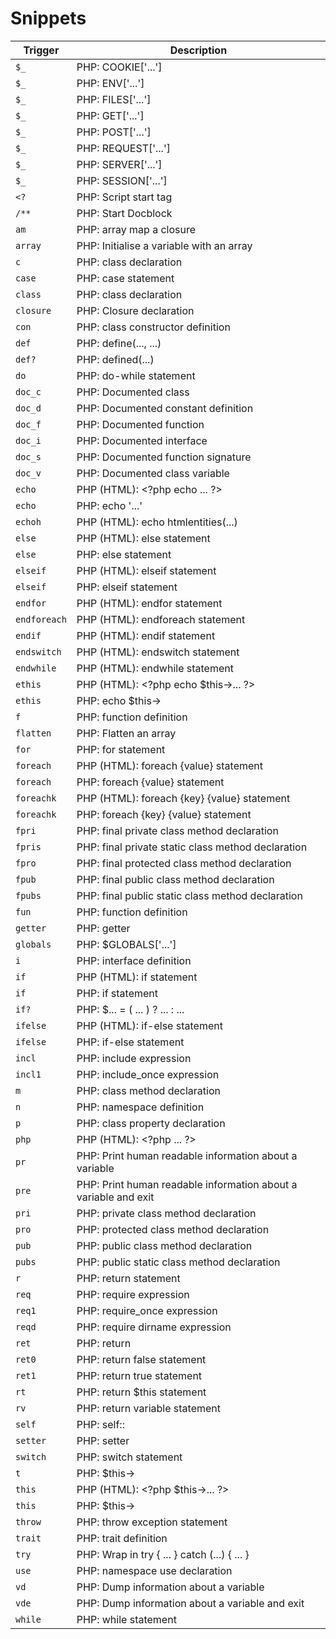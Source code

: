 # Snippets

| Trigger | Description |
| ------- | ----------- |
| `$_` | PHP: COOKIE['...'] |
| `$_` | PHP: ENV['...'] |
| `$_` | PHP: FILES['...'] |
| `$_` | PHP: GET['...'] |
| `$_` | PHP: POST['...'] |
| `$_` | PHP: REQUEST['...'] |
| `$_` | PHP: SERVER['...'] |
| `$_` | PHP: SESSION['...'] |
| `<?` | PHP: Script start tag |
| `/**` | PHP: Start Docblock |
| `am` | PHP: array map a closure |
| `array` | PHP: Initialise a variable with an array |
| `c` | PHP: class declaration |
| `case` | PHP: case statement |
| `class` | PHP: class declaration |
| `closure` | PHP: Closure declaration |
| `con` | PHP: class constructor definition |
| `def` | PHP: define(..., ...) |
| `def?` | PHP: defined(...) |
| `do` | PHP: do-while statement |
| `doc_c` | PHP: Documented class |
| `doc_d` | PHP: Documented constant definition |
| `doc_f` | PHP: Documented function |
| `doc_i` | PHP: Documented interface |
| `doc_s` | PHP: Documented function signature |
| `doc_v` | PHP: Documented class variable |
| `echo` | PHP (HTML): &lt;?php echo ... ?&gt; |
| `echo` | PHP: echo '...' |
| `echoh` | PHP (HTML): echo htmlentities(...) |
| `else` | PHP (HTML): else statement |
| `else` | PHP: else statement |
| `elseif` | PHP (HTML): elseif statement |
| `elseif` | PHP: elseif statement |
| `endfor` | PHP (HTML): endfor statement |
| `endforeach` | PHP (HTML): endforeach statement |
| `endif` | PHP (HTML): endif statement |
| `endswitch` | PHP (HTML): endswitch statement |
| `endwhile` | PHP (HTML): endwhile statement |
| `ethis` | PHP (HTML): &lt;?php echo $this-&gt;... ?&gt; |
| `ethis` | PHP: echo $this-&gt; |
| `f` | PHP: function definition |
| `flatten` | PHP: Flatten an array |
| `for` | PHP: for statement |
| `foreach` | PHP (HTML): foreach {value} statement |
| `foreach` | PHP: foreach {value} statement |
| `foreachk` | PHP (HTML): foreach {key} {value} statement |
| `foreachk` | PHP: foreach {key} {value} statement |
| `fpri` | PHP: final private class method declaration |
| `fpris` | PHP: final private static class method declaration |
| `fpro` | PHP: final protected class method declaration |
| `fpub` | PHP: final public class method declaration |
| `fpubs` | PHP: final public static class method declaration |
| `fun` | PHP: function definition |
| `getter` | PHP: getter |
| `globals` | PHP: $GLOBALS['...'] |
| `i` | PHP: interface definition |
| `if` | PHP (HTML): if statement |
| `if` | PHP: if statement |
| `if?` | PHP: $... = ( ... ) ? ... : ... |
| `ifelse` | PHP (HTML): if-else statement |
| `ifelse` | PHP: if-else statement |
| `incl` | PHP: include expression |
| `incl1` | PHP: include_once expression |
| `m` | PHP: class method declaration |
| `n` | PHP: namespace definition |
| `p` | PHP: class property declaration |
| `php` | PHP (HTML): &lt;?php ... ?&gt; |
| `pr` | PHP: Print human readable information about a variable |
| `pre` | PHP: Print human readable information about a variable and exit |
| `pri` | PHP: private class method declaration |
| `pro` | PHP: protected class method declaration |
| `pub` | PHP: public class method declaration |
| `pubs` | PHP: public static class method declaration |
| `r` | PHP: return statement |
| `req` | PHP: require expression |
| `req1` | PHP: require_once expression |
| `reqd` | PHP: require dirname expression |
| `ret` | PHP: return |
| `ret0` | PHP: return false statement |
| `ret1` | PHP: return true statement |
| `rt` | PHP: return $this statement |
| `rv` | PHP: return variable statement |
| `self` | PHP: self:: |
| `setter` | PHP: setter |
| `switch` | PHP: switch statement |
| `t` | PHP: $this-&gt; |
| `this` | PHP (HTML): &lt;?php $this-&gt;... ?&gt; |
| `this` | PHP: $this-&gt; |
| `throw` | PHP: throw exception statement |
| `trait` | PHP: trait definition |
| `try` | PHP: Wrap in try { ... } catch (...) { ... } |
| `use` | PHP: namespace use declaration |
| `vd` | PHP: Dump information about a variable |
| `vde` | PHP: Dump information about a variable and exit |
| `while` | PHP: while statement |
